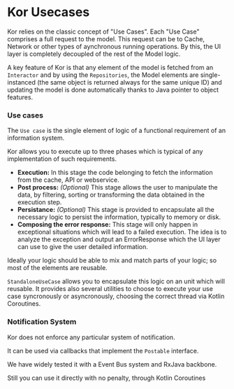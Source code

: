 Kor Usecases
===
Kor relies on the classic concept of "Use Cases". Each "Use Case" comprises a full request to the model. This request
can be to Cache, Network or other types of aynchronous running operations. By this, the UI layer is completely decoupled
of the rest of the Model logic.

A key feature of Kor is that any element of the model is fetched from an `Interactor` and by using the `Repositories`, the
Model elements are single-instanced (the same object is returned always for the same unique ID) and updating the model
is done automatically thanks to Java pointer to object features.

### Use cases

The `Use case` is the single element of logic of a functional requirement of an information system.

Kor allows you to execute up to three phases which is typical of any implementation of such requirements.

* **Execution:** In this stage the code belonging to fetch the information from the cache, API or webservice.
* **Post process:** _(Optional)_ This stage allows the user to manipulate the data, by filtering, sorting or transforming the data obtained in the execution step.
* **Persistance:** _(Optional)_ This stage is provided to encapsulate all the necessary logic to persist the information, typically to memory or disk.
* **Composing the error response:** This stage will only happen in exceptional situations which will lead to a failed execution. The
idea is to analyze the exception and output an ErrorResponse which the UI layer can use to give the user detailed information.

Ideally your logic should be able to mix and match parts of your logic; so most of the elements are reusable.

`StandaloneUseCase` allows you to encapsulate this logic on an unit which will reusable. It provides also several utilities
to choose to execute your use case syncronously or asyncronously, choosing the correct thread via Kotlin Coroutines.

### Notification System

Kor does not enforce any particular system of notification. 

It can be used via callbacks that implement the `Postable`
interface. 

We have widely tested it with a Event Bus system and RxJava backbone. 

Still you can use it directly with no penalty, through Kotlin Coroutines